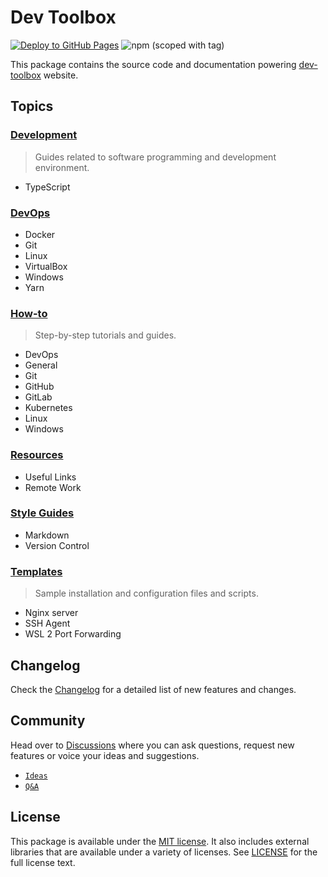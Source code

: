 # Dev Toolbox

[![Deploy to GitHub Pages](https://github.com/rashedmakkouk/dev-toolbox/actions/workflows/deploy-gh-pages.yml/badge.svg)][dev-toolbox-website]
![npm (scoped with tag)](https://img.shields.io/npm/v/@rashedmakkouk/dev-toolbox/latest)

This package contains the source code and documentation powering [dev-toolbox][dev-toolbox-website] website.

## Topics

### [Development](./content/development/index.md)

> Guides related to software programming and development environment.

- TypeScript

### [DevOps](./content/devops/index.md)

- Docker
- Git
- Linux
- VirtualBox
- Windows
- Yarn

### [How-to](./content/how-to/index.md)

> Step-by-step tutorials and guides.

- DevOps
- General
- Git
- GitHub
- GitLab
- Kubernetes
- Linux
- Windows

### [Resources](./content/resources/index.md)

- Useful Links
- Remote Work

### [Style Guides](./content/style-guides/index.md)

- Markdown
- Version Control

### [Templates](./content/templates/index.md)

> Sample installation and configuration files and scripts.

- Nginx server
- SSH Agent
- WSL 2 Port Forwarding

## Changelog

Check the [Changelog][changelog] for a detailed list of new features and changes.

## Community

Head over to [Discussions][discussions] where you can ask questions, request new features or voice
your ideas and suggestions.

- [`Ideas`][discussions-ideas]
- [`Q&A`][discussions-q-a]

## License

This package is available under the [MIT license][mit-license]. It also includes external libraries
that are available under a variety of licenses. See [LICENSE][mit-license-repo] for the full
license text.

[discussions]: https://github.com/rashedmakkouk/dev-toolbox/discussions
[discussions-ideas]: https://github.com/rashedmakkouk/dev-toolbox/discussions/categories/ideas
[discussions-q-a]: https://github.com/rashedmakkouk/dev-toolbox/discussions/categories/q-a
[issues]: https://github.com/rashedmakkouk/dev-toolbox/issues
[changelog]: https://github.com/rashedmakkouk/dev-toolbox/blob/main/CHANGELOG.md
[dev-toolbox-website]: https://rashedmakkouk.github.io/dev-toolbox
[mit-license]:https://opensource.org/licenses/MIT
[mit-license-repo]: https://github.com/rashedmakkouk/redux-toolkit/blob/main/LICENSE
